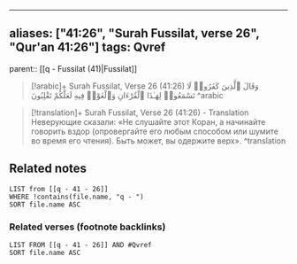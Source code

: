 
---
aliases: ["41:26", "Surah Fussilat, verse 26", "Qur'an 41:26"]
tags: Qvref
---

parent:: [[q - Fussilat (41)|Fussilat]]

> [!arabic]+ Surah Fussilat, Verse 26 (41:26)
> <span class="quran-arabic">وَقَالَ ٱلَّذِينَ كَفَرُوا۟ لَا تَسْمَعُوا۟ لِهَـٰذَا ٱلْقُرْءَانِ وَٱلْغَوْا۟ فِيهِ لَعَلَّكُمْ تَغْلِبُونَ</span>
^arabic

> [!translation]+ Surah Fussilat, Verse 26 (41:26) - Translation
> Неверующие сказали: «Не слушайте этот Коран, а начинайте говорить вздор (опровергайте его любым способом или шумите во время его чтения). Быть может, вы одержите верх».
^translation



## Related notes
```dataview
LIST from [[q - 41 - 26]]
WHERE !contains(file.name, "q - ")
SORT file.name ASC
```

### Related verses (footnote backlinks)
```dataview
LIST FROM [[q - 41 - 26]] AND #Qvref
SORT file.name ASC
```

